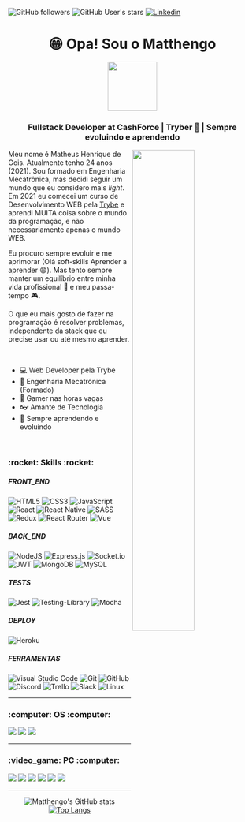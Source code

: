 <img alt="GitHub followers" src="https://img.shields.io/github/followers/Matthengo?style=social"> <img alt="GitHub User's stars" src="https://img.shields.io/github/stars/Matthengo?style=social"> <a href="https://www.linkedin.com/in/matheus-henrique-gois/"><img alt="Linkedin" src="https://img.shields.io/badge/Linkedin--blue?style=social&logo=Linkedin" ></a>

<h1 align="center"> 😁 Opa! Sou o Matthengo </h1>
<div align="center"><img src="https://media1.giphy.com/media/E6jscXfv3AkWQ/giphy.gif" width="100" height="100" /></div>

<h3 align="center"> Fullstack Developer at CashForce | Tryber 💚 | Sempre evoluindo e aprendendo</h3>

<img align="right" width="50%" src="https://media2.giphy.com/media/B6IBrYTyvo1UJOXF9u/giphy.gif" />

<div align="left">
<p>Meu nome é Matheus Henrique de Gois. Atualmente tenho 24 anos (2021). Sou formado em Engenharia Mecatrônica, mas decidi seguir um mundo que eu considero mais <i>light</i>. Em 2021 eu comecei um curso de Desenvolvimento WEB pela <a href="https://www.betrybe.com/">Trybe</a> e aprendi MUITA coisa sobre o mundo da programação, e não necessariamente apenas o mundo WEB.</p>
<p>Eu procuro sempre evoluir e me aprimorar (Olá soft-skills Aprender a aprender 😄). Mas tento sempre manter um equilíbrio entre minha vida profissional 🎯 e meu passa-tempo 🎮.</p>
<p>O que eu mais gosto de fazer na programação é resolver problemas, independente da stack que eu precise usar ou até mesmo aprender.</p>
  
  <br>
  
- :computer: Web Developer pela Trybe
- :robot: Engenharia Mecatrônica (Formado) 
- :space_invader: Gamer nas horas vagas
- :eyeglasses: Amante de Tecnologia
- :dart: Sempre aprendendo e evoluindo
  
</div>

<br>

<h3>:rocket: Skills :rocket: </h3>
<h5>FRONT_END</h5>

![HTML5](https://img.shields.io/badge/html5-%23E34F26.svg?style=for-the-badge&logo=html5&logoColor=white) ![CSS3](https://img.shields.io/badge/css3-%231572B6.svg?style=for-the-badge&logo=css3&logoColor=white) ![JavaScript](https://img.shields.io/badge/javascript-%23F7DF1E.svg?style=for-the-badge&logo=javascript&logoColor=black) ![React](https://img.shields.io/badge/react-%2320232a.svg?style=for-the-badge&logo=react&logoColor=%2361DAFB) ![React Native](https://img.shields.io/badge/react_native-%2320232a.svg?style=for-the-badge&logo=react&logoColor=%2361DAFB) ![SASS](https://img.shields.io/badge/SASS-hotpink.svg?style=for-the-badge&logo=SASS&logoColor=white) ![Redux](https://img.shields.io/badge/redux-%23593d88.svg?style=for-the-badge&logo=redux&logoColor=white) ![React Router](https://img.shields.io/badge/React_Router-CA4245?style=for-the-badge&logo=react-router&logoColor=white) ![Vue](https://img.shields.io/badge/Vue.js-35495E?style=for-the-badge&logo=vuedotjs&logoColor=4FC08D)

<h5>BACK_END</h5>

![NodeJS](https://img.shields.io/badge/node.js-6DA55F?style=for-the-badge&logo=node.js&logoColor=white) ![Express.js](https://img.shields.io/badge/express.js-%23404d59.svg?style=for-the-badge&logo=express&logoColor=%2361DAFB) ![Socket.io](https://img.shields.io/badge/Socket.io-black?style=for-the-badge&logo=socket.io&badgeColor=010101) ![JWT](https://img.shields.io/badge/JWT-black?style=for-the-badge&logo=JSON%20web%20tokens) ![MongoDB](https://img.shields.io/badge/MongoDB-%234ea94b.svg?style=for-the-badge&logo=mongodb&logoColor=white) ![MySQL](https://img.shields.io/badge/mysql-%2300f.svg?style=for-the-badge&logo=mysql&logoColor=white)

<h5>TESTS</h5>

![Jest](https://img.shields.io/badge/-jest-%23C21325?style=for-the-badge&logo=jest&logoColor=white) ![Testing-Library](https://img.shields.io/badge/-TestingLibrary-%23E33332?style=for-the-badge&logo=testing-library&logoColor=white) ![Mocha](https://img.shields.io/badge/-mocha-%238D6748?style=for-the-badge&logo=mocha&logoColor=white)

<h5>DEPLOY</h5>

![Heroku](https://img.shields.io/badge/heroku-%23430098.svg?style=for-the-badge&logo=heroku&logoColor=white)

<h5>FERRAMENTAS</h5>

![Visual Studio Code](https://img.shields.io/badge/Visual%20Studio%20Code-0078d7.svg?style=for-the-badge&logo=visual-studio-code&logoColor=white) ![Git](https://img.shields.io/badge/git-%23F05033.svg?style=for-the-badge&logo=git&logoColor=white) ![GitHub](https://img.shields.io/badge/github-%23121011.svg?style=for-the-badge&logo=github&logoColor=white) ![Discord](https://img.shields.io/badge/Discord-%237289DA.svg?style=for-the-badge&logo=discord&logoColor=white) ![Trello](https://img.shields.io/badge/Trello-%23026AA7.svg?style=for-the-badge&logo=Trello&logoColor=white) ![Slack](https://img.shields.io/badge/Slack-4A154B?style=for-the-badge&logo=slack&logoColor=white) ![Linux](https://img.shields.io/badge/Linux-FCC624?style=for-the-badge&logo=linux&logoColor=black)

<hr>

<h3>:computer: OS :computer:</h3>

<img src="https://img.shields.io/badge/Ubuntu-E95420?style=for-the-badge&logo=ubuntu&logoColor=white" /> <img src="https://img.shields.io/badge/Windows-0078D6?style=for-the-badge&logo=windows&logoColor=white" /> <img src="https://img.shields.io/badge/Android-3DDC84?style=for-the-badge&logo=android&logoColor=white" />

<hr>

<h3> :video_game: PC :computer:</h3>

<img src="https://img.shields.io/badge/AMD-Ryzen_5_1600-ED1C24?style=for-the-badge&logo=amd&logoColor=white" /> <img src="https://img.shields.io/badge/NVIDIA-GTX1070-76B900?style=for-the-badge&logo=nvidia&logoColor=white" /> <img src="https://img.shields.io/badge/Kingston-16GB-ED1C24?style=for-the-badge&logo=&logoColor=white" /> <img src="https://img.shields.io/badge/HyperX-Keyboard_Mars-ED1C24?style=for-the-badge&logo=&logoColor=white" /> <img src="https://img.shields.io/badge/HyperX-HeadSet_Cloud_II-ED1C24?style=for-the-badge&logo=&logoColor=white" /> <img src="https://img.shields.io/badge/Logitech-Mouse_G502-0FAAFF?style=for-the-badge&logo=logitech&logoColor=white" />

<hr>
<div align="center">

![Matthengo's GitHub stats](https://github-readme-stats.vercel.app/api?username=matthengo&show_icons=true&theme=radical) [![Top Langs](https://github-readme-stats.vercel.app/api/top-langs/?username=matthengo&layout=compact&theme=radical)](https://github.com/matthengo/github-readme-stats)

</div>
